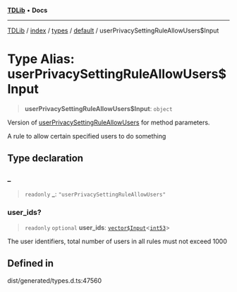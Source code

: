 [**TDLib**](../../../../../../README.md) • **Docs**

***

[TDLib](../../../../../../modules.md) / [index](../../../../../README.md) / [types](../../../README.md) / [default](../README.md) / userPrivacySettingRuleAllowUsers$Input

# Type Alias: userPrivacySettingRuleAllowUsers$Input

> **userPrivacySettingRuleAllowUsers$Input**: `object`

Version of [userPrivacySettingRuleAllowUsers](userPrivacySettingRuleAllowUsers.md) for method parameters.

A rule to allow certain specified users to do something

## Type declaration

### \_

> `readonly` **\_**: `"userPrivacySettingRuleAllowUsers"`

### user\_ids?

> `readonly` `optional` **user\_ids**: [`vector$Input`](vector$Input.md)\<[`int53`](int53.md)\>

The user identifiers, total number of users in all rules must not exceed 1000

## Defined in

dist/generated/types.d.ts:47560

